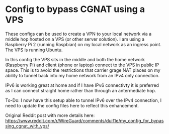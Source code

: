 # Config to bypass CGNAT using a VPS

These configs can be used to create a VPN to your local network via a middle hop hosted on a VPS (or other server solution).
I am using a Raspberry Pi 2 (running Raspbian) on my local network as an ingress point. The VPS is running Ubuntu. 

In this config the VPS sits in the middle and both the home network (Raspberry Pi) and client (phone or laptop) connect to the VPS in public IP space. This is to avoid the restrictions that carrier grage NAT places on my ability to tunnel back into my home network from an IPv4 only connection. 

IPv6 is working great at home and if I have IPv6 connectivty it is preferred as I can connect straight home rather than through an antermediate hop.

To-Do: I now have this setup able to tunnel IPv6 over the IPv4 connection, I need to update the config files here to reflect this enhancement.

Original Reddit post with more details here: https://www.reddit.com/r/WireGuard/comments/duif1e/my_config_for_bypassing_cgnat_with_vps/
